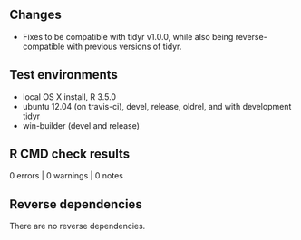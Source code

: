 ## Changes

* Fixes to be compatible with tidyr v1.0.0, while also being reverse-compatible with previous versions of tidyr.

## Test environments
* local OS X install, R 3.5.0
* ubuntu 12.04 (on travis-ci), devel, release, oldrel, and with development tidyr
* win-builder (devel and release)

## R CMD check results

0 errors | 0 warnings | 0 notes

## Reverse dependencies

There are no reverse dependencies.
